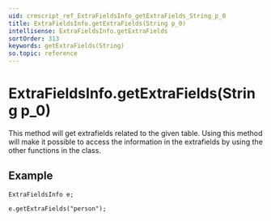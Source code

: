 ```yaml
---
uid: crmscript_ref_ExtraFieldsInfo_getExtraFields_String_p_0
title: ExtraFieldsInfo.getExtraFields(String p_0)
intellisense: ExtraFieldsInfo.getExtraFields
sortOrder: 313
keywords: getExtraFields(String)
so.topic: reference
---
```


# ExtraFieldsInfo.getExtraFields(String p_0)

This method will get extrafields related to the given table. Using this method will make it possible to access the information in the extrafields by using the other functions in the class.

## Example
    
    ExtraFieldsInfo e;
    
    e.getExtraFields("person");

